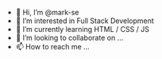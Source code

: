 - 👋 Hi, I’m @mark-se
- 👀 I’m interested in Full Stack Development
- 🌱 I’m currently learning HTML / CSS / JS
- 💞️ I’m looking to collaborate on ...
- 📫 How to reach me ...

<!---
mark-se/mark-se is a ✨ special ✨ repository because its `README.md` (this file) appears on your GitHub profile.
You can click the Preview link to take a look at your changes.
--->
